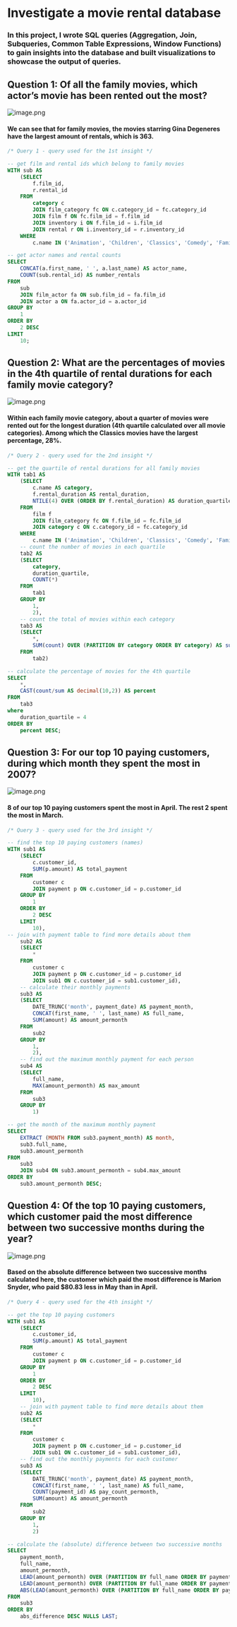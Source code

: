 
# Investigate a movie rental database
### In this project, I wrote SQL queries (Aggregation, Join, Subqueries, Common Table Expressions, Window Functions) to gain insights into the database and built visualizations to showcase the output of queries. 

## Question 1: Of all the family movies, which actor’s movie has been rented out the most?

![image.png](attachment:image.png)

#### We can see that for family movies, the movies starring Gina Degeneres have the largest amount of rentals, which is 363.

```sql
/* Query 1 - query used for the 1st insight */

-- get film and rental ids which belong to family movies
WITH sub AS
	(SELECT
		f.film_id,
		r.rental_id
	FROM
		category c
		JOIN film_category fc ON c.category_id = fc.category_id
		JOIN film f ON fc.film_id = f.film_id
		JOIN inventory i ON f.film_id = i.film_id
		JOIN rental r ON i.inventory_id = r.inventory_id
	WHERE
		c.name IN ('Animation', 'Children', 'Classics', 'Comedy', 'Family', 'Music'))

-- get actor names and rental counts
SELECT
	CONCAT(a.first_name, ' ', a.last_name) AS actor_name,
	COUNT(sub.rental_id) AS number_rentals
FROM
	sub
	JOIN film_actor fa ON sub.film_id = fa.film_id
	JOIN actor a ON fa.actor_id = a.actor_id
GROUP BY
	1
ORDER BY
	2 DESC
LIMIT
	10;
```

## Question 2: What are the percentages of movies in the 4th quartile of rental durations for each family movie category?

![image.png](attachment:image.png)

#### Within each family movie category, about a quarter of movies were rented out for the longest duration (4th quartile calculated over all movie categories). Among which the Classics movies have the largest percentage, 28%.

```sql
/* Query 2 - query used for the 2nd insight */

-- get the quartile of rental durations for all family movies
WITH tab1 AS
	(SELECT
		c.name AS category,
		f.rental_duration AS rental_duration,
		NTILE(4) OVER (ORDER BY f.rental_duration) AS duration_quartile
	FROM
		film f
		JOIN film_category fc ON f.film_id = fc.film_id
		JOIN category c ON c.category_id = fc.category_id
	WHERE
		c.name IN ('Animation', 'Children', 'Classics', 'Comedy', 'Family', 'Music')),
	-- count the number of movies in each quartile
	tab2 AS
	(SELECT
		category,
		duration_quartile,
		COUNT(*)
	FROM
		tab1
	GROUP BY
		1,
		2),
	-- count the total of movies within each category
	tab3 AS
	(SELECT
		*,
		SUM(count) OVER (PARTITION BY category ORDER BY category) AS sum
	FROM
		tab2)

-- calculate the percentage of movies for the 4th quartile
SELECT
	*,
	CAST(count/sum AS decimal(10,2)) AS percent
FROM
	tab3
where
	duration_quartile = 4
ORDER BY
	percent DESC;
```

## Question 3: For our top 10 paying customers, during which month they spent the most in 2007?

![image.png](attachment:image.png)

#### 8 of our top 10 paying customers spent the most in April. The rest 2 spent the most in March.

```sql
/* Query 3 - query used for the 3rd insight */

-- find the top 10 paying customers (names)
WITH sub1 AS
	(SELECT
		c.customer_id,
		SUM(p.amount) AS total_payment
	FROM
		customer c
		JOIN payment p ON c.customer_id = p.customer_id
	GROUP BY
		1
	ORDER BY
		2 DESC
	LIMIT
		10),
-- join with payment table to find more details about them
	sub2 AS
	(SELECT
		*
	FROM
		customer c
		JOIN payment p ON c.customer_id = p.customer_id
		JOIN sub1 ON c.customer_id = sub1.customer_id),
	-- calculate their monthly payments
	sub3 AS
	(SELECT
		DATE_TRUNC('month', payment_date) AS payment_month,
		CONCAT(first_name, ' ', last_name) AS full_name,
		SUM(amount) AS amount_permonth
	FROM
		sub2
	GROUP BY
		1,
		2),
	-- find out the maximum monthly payment for each person
	sub4 AS
	(SELECT
		full_name,
		MAX(amount_permonth) AS max_amount
	FROM
		sub3
	GROUP BY
		1)

-- get the month of the maximum monthly payment
SELECT
	EXTRACT (MONTH FROM sub3.payment_month) AS month,
	sub3.full_name,
	sub3.amount_permonth
FROM
	sub3
	JOIN sub4 ON sub3.amount_permonth = sub4.max_amount
ORDER BY
	sub3.amount_permonth DESC;
```

## Question 4: Of the top 10 paying customers, which customer paid the most difference between two successive months during the year?

![image.png](attachment:image.png)

#### Based on the absolute difference between two successive months calculated here, the customer which paid the most difference is Marion Snyder, who paid \$80.83 less in May than in April.

```sql
/* Query 4 - query used for the 4th insight */

-- get the top 10 paying customers
WITH sub1 AS
	(SELECT
		c.customer_id,
		SUM(p.amount) AS total_payment
	FROM
		customer c
		JOIN payment p ON c.customer_id = p.customer_id
	GROUP BY
		1
	ORDER BY
		2 DESC
	LIMIT
		10),
	-- join with payment table to find more details about them
	sub2 AS
	(SELECT
		*
	FROM
		customer c
		JOIN payment p ON c.customer_id = p.customer_id
		JOIN sub1 ON c.customer_id = sub1.customer_id),
	-- find out the monthly payments for each customer
	sub3 AS
	(SELECT
		DATE_TRUNC('month', payment_date) AS payment_month,
		CONCAT(first_name, ' ', last_name) AS full_name,
		COUNT(payment_id) AS pay_count_permonth,
		SUM(amount) AS amount_permonth
	FROM
		sub2
	GROUP BY
		1,
		2)

-- calculate the (absolute) difference between two successive months
SELECT
	payment_month,
	full_name,
	amount_permonth,
	LEAD(amount_permonth) OVER (PARTITION BY full_name ORDER BY payment_month) AS lead,
	LEAD(amount_permonth) OVER (PARTITION BY full_name ORDER BY payment_month) - amount_permonth AS difference,
	ABS(LEAD(amount_permonth) OVER (PARTITION BY full_name ORDER BY payment_month) - amount_permonth) AS abs_difference
FROM
	sub3
ORDER BY
	abs_difference DESC NULLS LAST;
```

